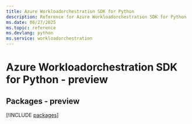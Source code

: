 ```yaml
---
title: Azure Workloadorchestration SDK for Python
description: Reference for Azure Workloadorchestration SDK for Python
ms.date: 08/27/2025
ms.topic: reference
ms.devlang: python
ms.service: workloadorchestration
---
```

# Azure Workloadorchestration SDK for Python - preview
## Packages - preview
[!INCLUDE [packages](workloadorchestration-index.md)]